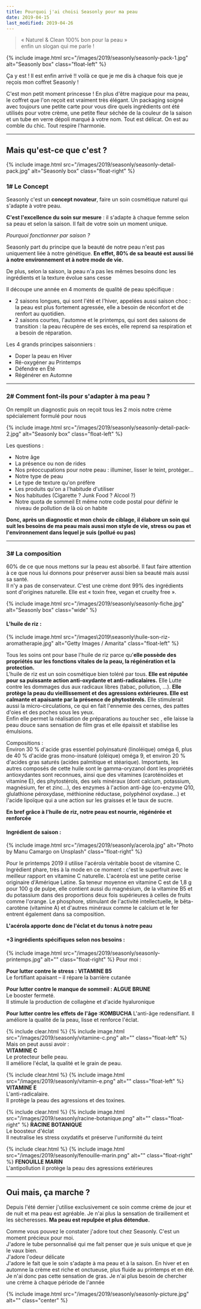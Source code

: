 ```yaml
---
title: Pourquoi j'ai choisi Seasonly pour ma peau
date: 2019-04-15
last_modified: 2019-04-26
---
```


> « Naturel & Clean 100% bon pour la peau »  
> enfin un slogan qui me parle !


{% include image.html src="/images/2019/seasonly/seasonly-pack-1.jpg" alt="Seasonly box" class="float-left" %}

Ça y est ! Il est enfin arrivé !! voilà ce que je me dis à chaque fois que je reçois mon coffret Seasonly ! 

C'est mon petit moment princesse ! 
En plus d'être magique pour ma peau, le coffret que l'on reçoit est vraiment très élégant. Un packaging soigné avec toujours une petite carte pour vous dire quels ingrédients ont été utilisés pour votre crème, une petite fleur séchée de la couleur de la saison et un tube en verre dépoli marqué à votre nom. Tout est délicat. On est au comble du chic. Tout respire l'harmonie.

---

## Mais qu'est-ce que c'est ?
 
{% include image.html src="/images/2019/seasonly/seasonly-detail-pack.jpg" alt="Seasonly box" class="float-right" %}

### 1# Le Concept

Seasonly c'est un **concept novateur**, faire un soin cosmétique naturel qui s'adapte à votre peau. 

**C'est l'excellence du soin sur mesure** : il s'adapte à chaque femme selon sa peau et selon la saison. Il fait de votre soin un moment unique.

*Pourquoi fonctionner par saison ?*

Seasonly part du principe que la beauté de notre peau n'est pas uniquement liée à notre génétique.
**En effet, 80% de sa beauté est aussi lié à notre environnement et à notre mode de vie.**

De plus, selon la saison, la peau n'a pas les mêmes besoins donc les ingrédients et la texture évolue sans cesse

Il découpe une année en 4 moments de qualité de peau spécifique :

* 2 saisons longues, qui sont l'été et l'hiver, appelées aussi saison choc : la peau est plus fortement agressée, elle a besoin de réconfort et de renfort au quotidien.
* 2 saisons courtes, l'automne et le printemps, qui sont des saisons de transition : la peau récupère de ses excès, elle reprend sa respiration et a besoin de réparation.

Les 4 grands principes saisonniers :

* Doper la peau en Hiver 
* Ré-oxygéner au Printemps 
* Défendre en Été 
* Régénérer en Automne

---

### 2# Comment font-ils pour s'adapter à ma peau ?
 

On remplit un diagnostic puis on reçoit tous les 2 mois notre crème spécialement formulé pour nous 

{% include image.html src="/images/2019/seasonly/seasonly-detail-pack-2.jpg" alt="Seasonly box" class="float-left" %}

Les questions :


* Notre âge
* La présence ou non de rides
* Nos préoccupations pour notre peau : illuminer, lisser le teint, protéger… 
* Notre type de peau
* Le type de texture qu'on préfère
* Les produits qu'on a l'habitude d'utiliser
* Nos habitudes (Cigarette&nbsp;? Junk Food&nbsp;? Alcool&nbsp;?)
* Notre quota de sommeil Et même notre code postal pour définir le niveau de pollution de là où on habite 

**Donc, après un diagnostic et mon choix de ciblage, il élabore un soin qui suit les besoins de ma peau mais aussi mon style de vie, stress ou pas et l'environnement dans lequel je suis (pollué ou pas)**

---

### 3# La composition
 

60% de ce que nous mettons sur la peau est absorbé. Il faut faire attention à ce que nous lui donnons pour préserver aussi bien sa beauté mais aussi sa santé.  
Il n'y a pas de conservateur. C'est une crème dont 99% des ingrédients sont d'origines naturelle. Elle est « toxin free, vegan et cruelty free ».

{% include image.html src="/images/2019/seasonly/seasonly-fiche.jpg" alt="Seasonly box" class="wide" %}
 
#### L'huile de riz :

{% include image.html src="/images\2019\seasonly\huile-son-riz-aromatherapie.jpg" alt="Getty Images / Amarita" class="float-left" %}

Tous les soins ont pour base l'huile de riz parce qu'**elle possède des propriétés sur les fonctions vitales de la peau, la régénération et la protection.**  
L'huile de riz est un soin cosmétique bien toléré par tous. **Elle est réputée pour sa puissante action anti-oxydante et anti-radicalaires.**
Elle Lutte contre les dommages dus aux radicaux libres (tabac, pollution, ...).
**Elle protège la peau du vieillissement et des agressions extérieures. Elle est calmante et apaisante par la présence de phytostérols.** 
Elle stimulerait aussi la micro-circulations, ce qui en fait l'ennemie des cernes, des pattes d'oies et des poches sous les yeux.  
Enfin elle permet la réalisation de préparations au toucher sec , elle laisse la peau douce sans sensation de film gras et elle épaissit et stabilise les émulsions.

 
Compositions :  
Environ 30 % d'acide gras essentiel polyinsaturé (linoléique) oméga 6, plus de 40 % d'acide gras mono-insaturé (oléique) oméga 9, et environ 20 % d'acides gras saturés (acides palmitique et stéarique). Importants, les autres composés de cette huile sont le gamma-oryzanol dont les propriétés antioxydantes sont reconnues, ainsi que des vitamines (caroténoïdes et vitamine E), des phytostérols, des sels minéraux (dont calcium, potassium, magnésium, fer et zinc…), des enzymes à l'action anti-âge (co-enzyme Q10, glulathione péroxydase, méthionine réductase, polyphénol oxydase…) et l'acide lipoïque qui a une action sur les graisses et le taux de sucre.

**En bref grâce à l'huile de riz, notre peau est nourrie, régénérée et renforcée**

#### Ingrédient de saison :

{% include image.html src="/images/2019/seasonly/acerola.jpg" alt="Photo by Manu Camargo on Unsplash" class="float-right" %}

Pour le printemps 2019 il utilise l'acérola véritable boost de vitamine C. Ingrédient phare, très à la mode en ce moment : c'est le superfruit avec le meilleur rapport en vitamine C naturelle.
L'acérola est une petite cerise originaire d'Amérique Latine. Sa teneur moyenne en vitamine C est de 1,8 g pour 100 g de pulpe, elle contient aussi du magnésium, de la vitamine B5 et du potassium dans des proportions deux fois supérieures à celles de fruits comme l'orange. Le phosphore, stimulant de l'activité intellectuelle, le bêta-carotène (vitamine A) et d'autres minéraux comme le calcium et le fer entrent également dans sa composition.

**L'acérola apporte donc de l'éclat et du tonus à notre peau**

#### +3 ingrédients spécifiques selon nos besoins :

{% include image.html src="/images/2019/seasonly/seasonly-printemps.jpg" alt="" class="float-right" %}
Pour moi :

**Pour lutter contre le stress : VITAMINE B5**  
Le fortifiant apaisant – il répare la barrière cutanée

**Pour lutter contre le manque de sommeil : ALGUE BRUNE**  
Le booster fermeté.  
Il stimule la production de collagène et d'acide hyaluronique

**Pour lutter contre les effets de l'âge :KOMBUCHA**
L'anti-âge redensifiant. 
Il améliore la qualité de la peau, lisse et renforce l'éclat.

{% include clear.html %} 
{% include image.html src="/images/2019/seasonly/vitamine-c.png" alt="" class="float-left" %}
Mais on peut aussi avoir :  
**VITAMINE C**  
Le protecteur belle peau.  
Il améliore l'éclat, la qualité et le grain de peau.

{% include clear.html %}
{% include image.html src="/images/2019/seasonly/vitamin-e.png" alt="" class="float-left" %}
**VITAMINE E**  
L'anti-radicalaire.  
Il protège la peau des agressions et des toxines.

{% include clear.html %}
{% include image.html src="/images/2019/seasonly/racine-botanique.png" alt="" class="float-right" %}
**RACINE BOTANIQUE**  
Le boosteur d'éclat   
Il neutralise les stress oxydatifs et préserve l'uniformité du teint

{% include clear.html %}
{% include image.html src="/images/2019/seasonly/fenouille-marin.png" alt="" class="float-right" %}
**FENOUILLE MARIN**  
L'antipollution il protège la peau des agressions extérieures


---

## Oui mais, ça marche ? 

Depuis l'été dernier j'utilise exclusivement ce soin comme crème de jour et de nuit et ma peau est agréable. Je n'ai plus la sensation de tiraillement et les sècheresses. **Ma peau est repulpée et plus détendue.**

Comme vous pouvez le constater j'adore tout chez Seasonly. C'est un moment précieux pour moi.  
J'adore le tube personnalisé qui me fait penser que je suis unique et que je le vaux bien.  
J'adore l'odeur délicate  
J'adore le fait que le soin s'adapte à ma peau et à la saison. En hiver et en automne la crème est riche et onctueuse, plus fluide au printemps et en été. Je n'ai donc pas cette sensation de gras. Je n'ai plus besoin de chercher une crème à chaque période de l'année 


{% include image.html src="/images/2019/seasonly/seasonly-picture.jpg" alt="" class="center" %}